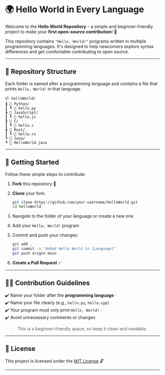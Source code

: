 
# 🌍 Hello World in Every Language

Welcome to the **Hello World Repository** – a simple and beginner-friendly project to make your **first open-source contribution**! 🚀

This repository contains `"Hello, World!"` programs written in multiple programming languages. It's designed to help newcomers explore syntax differences and get comfortable contributing to open source.

---

## 📁 Repository Structure

Each folder is named after a programming language and contains a file that prints `Hello, World!` in that language.

```plaintext
📦 helloWorld/
┣ 📂 Python/
┃ ┗ 📄 hello.py
┣ 📂 JavaScript/
┃ ┗ 📄 hello.js
┣ 📂 C/
┃ ┗ 📄 hello.c
┣ 📂 Rust/
┃ ┗ 📄 hello.rs
┗ 📂 Java/
┗ 📄 HelloWorld.java
```

---

## 🚀 Getting Started

Follow these simple steps to contribute:

1. **Fork** this repository 🍴  
2. **Clone** your fork:

   ```bash
   git clone https://github.com/your-username/helloWorld.git
   cd helloWorld
    ```

3. Navigate to the folder of your language or create a new one

4. Add your `Hello, World!` program

5. Commit and push your changes:

   ```bash
   git add .
   git commit -m "Added Hello World in [Language]"
   git push origin main
   ```

6. **Create a Pull Request** ✅

---

## 🧑‍💻 Contribution Guidelines

✔️ Name your folder after the **programming language** ·  
✔️ Name your file clearly (e.g., `hello.py`, `hello.cpp`) ·  
✔️ Your program must only print `Hello, World!` ·  
✔️ Avoid unnecessary comments or changes  

> This is a beginner-friendly space, so keep it clean and readable.

---

## 📜 License

This project is licensed under the [MIT License](LICENSE) 🔓

---

